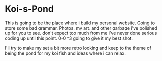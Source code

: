 # Koi-s-Pond
This is going to be the place where i build my personal website.
Going to store some bad grammar, Photos, my art, and other garbage i've polished up for you to see.
don't expect too much from me i've never done serious coding up until this point.
0-0 ^3 going to give it my best shot.

I'll try to make my set a bit more retro looking and keep to the theme of being the pond for my koi fish and ideas where i can relax.
